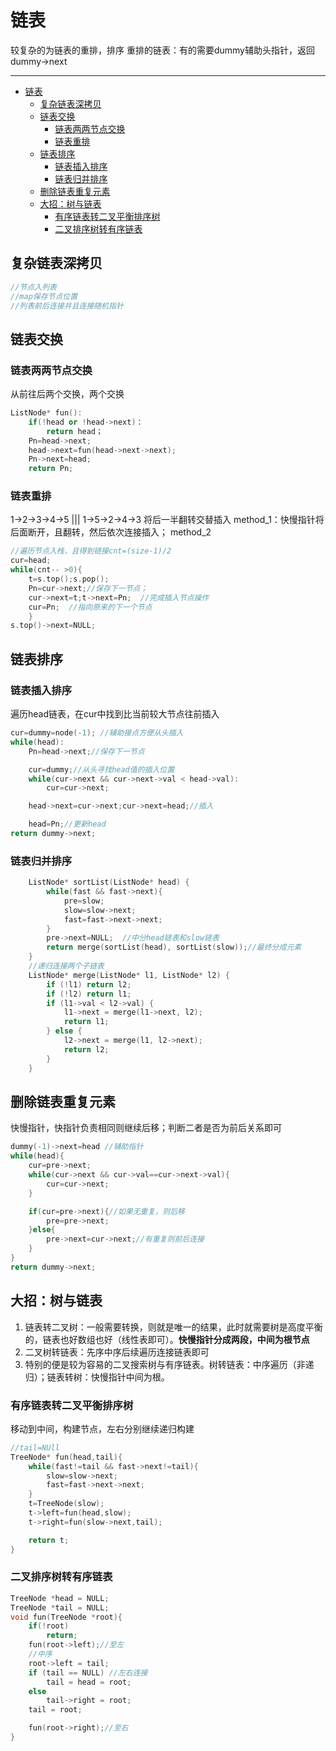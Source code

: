 <a id="markdown-链表" name="链表"></a>
# 链表
较复杂的为链表的重排，排序
重排的链表：有的需要dummy辅助头指针，返回dummy->next

---

<!-- TOC -->

- [链表](#链表)
  - [复杂链表深拷贝](#复杂链表深拷贝)
  - [链表交换](#链表交换)
    - [链表两两节点交换](#链表两两节点交换)
    - [链表重排](#链表重排)
  - [链表排序](#链表排序)
    - [链表插入排序](#链表插入排序)
    - [链表归并排序](#链表归并排序)
  - [删除链表重复元素](#删除链表重复元素)
  - [大招：树与链表](#大招树与链表)
    - [有序链表转二叉平衡排序树](#有序链表转二叉平衡排序树)
    - [二叉排序树转有序链表](#二叉排序树转有序链表)

<!-- /TOC -->


<a id="markdown-复杂链表深拷贝" name="复杂链表深拷贝"></a>
## 复杂链表深拷贝

```cpp
//节点入列表
//map保存节点位置
//列表前后连接并且连接随机指针

```


<a id="markdown-链表交换" name="链表交换"></a>
## 链表交换

<a id="markdown-链表两两节点交换" name="链表两两节点交换"></a>
### 链表两两节点交换

从前往后两个交换，两个交换
```cpp
ListNode* fun():
    if(!head or !head->next)：
        return head；
    Pn=head->next;
    head->next=fun(head->next->next);
    Pn->next=head;
    return Pn;
```


<a id="markdown-链表重排" name="链表重排"></a>
### 链表重排
1->2->3->4->5 ||| 1->5->2->4->3 将后一半翻转交替插入 method_1：快慢指针将后面断开，且翻转，然后依次连接插入；
method_2
```cpp
//遍历节点入栈，且得到链接cnt=(size-1)/2
cur=head;
while(cnt-- >0){
    t=s.top();s.pop();
    Pn=cur->next;//保存下一节点；
    cur->next=t;t->next=Pn;  //完成插入节点操作
    cur=Pn;  //指向原来的下一个节点
    }
s.top()->next=NULL;
```


<a id="markdown-链表排序" name="链表排序"></a>
## 链表排序

<a id="markdown-链表插入排序" name="链表插入排序"></a>
### 链表插入排序
遍历head链表，在cur中找到比当前较大节点往前插入
```cpp
cur=dummy=node(-1); //辅助接点方便从头插入
while(head):
    Pn=head->next;//保存下一节点

    cur=dummy;//从头寻找head值的插入位置
    while(cur->next && cur->next->val < head->val):
        cur=cur->next;

    head->next=cur->next;cur->next=head;//插入

    head=Pn;//更新head
return dummy->next;
```



<a id="markdown-链表归并排序" name="链表归并排序"></a>
### 链表归并排序
```cpp
    ListNode* sortList(ListNode* head) {
        while(fast && fast->next){
            pre=slow;
            slow=slow->next;
            fast=fast->next->next;
        }
        pre->next=NULL;  //中分head链表和slow链表
        return merge(sortList(head), sortList(slow));//最终分成元素
    }
    //递归连接两个子链表
    ListNode* merge(ListNode* l1, ListNode* l2) {
        if (!l1) return l2;
        if (!l2) return l1;
        if (l1->val < l2->val) {
            l1->next = merge(l1->next, l2);
            return l1;
        } else {
            l2->next = merge(l1, l2->next);
            return l2;
        }
    }
```


<a id="markdown-删除链表重复元素" name="删除链表重复元素"></a>
## 删除链表重复元素
快慢指针，快指针负责相同则继续后移；判断二者是否为前后关系即可
```cpp
dummy(-1)->next=head //辅助指针
while(head){
    cur=pre->next;
    while(cur->next && cur->val==cur->next->val){
        cur=cur->next;
    }

    if(cur=pre->next){//如果无重复，则后移
        pre=pre->next;
    }else{
        pre->next=cur->next;//有重复则前后连接
    }
}
return dummy->next;
```


<a id="markdown-大招树与链表" name="大招树与链表"></a>
## 大招：树与链表
1. 链表转二叉树：一般需要转换，则就是唯一的结果，此时就需要树是高度平衡的，链表也好数组也好（线性表即可）。**快慢指针分成两段，中间为根节点**
2. 二叉树转链表：先序中序后续遍历连接链表即可
3. 特别的便是较为容易的二叉搜索树与有序链表。树转链表：中序遍历（非递归）；链表转树：快慢指针中间为根。



<a id="markdown-有序链表转二叉平衡排序树" name="有序链表转二叉平衡排序树"></a>
### 有序链表转二叉平衡排序树
移动到中间，构建节点，左右分别继续递归构建
```cpp
//tail=NUll
TreeNode* fun(head,tail){
    while(fast!=tail && fast->next!=tail){
        slow=slow->next;
        fast=fast->next->next;
    }
    t=TreeNode(slow);
    t->left=fun(head,slow);
    t->right=fun(slow->next,tail);

    return t;
}
```


<a id="markdown-二叉排序树转有序链表" name="二叉排序树转有序链表"></a>
### 二叉排序树转有序链表
```cpp
TreeNode *head = NULL;
TreeNode *tail = NULL;
void fun(TreeNode *root){
	if(!root)
        return;
	fun(root->left);//至左
    //中序
	root->left = tail;
	if (tail == NULL) //左右连接
		tail = head = root;
	else
		tail->right = root;
	tail = root;

	fun(root->right);//至右
}
```
